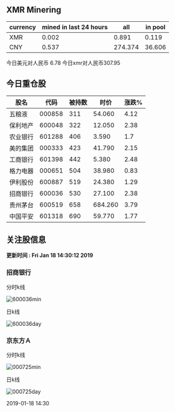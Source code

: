 ## XMR Minering

|currency|mined in last 24 hours|all|in pool|
|---|---|---|---|
|XMR|0.002|0.891|0.119|
|CNY|0.537|274.374|36.606|

今日美元对人民币 6.78	今日xmr对人民币307.95


## 今日重仓股 

|股名|代码|被持数|时价|涨跌%|
|---|---|---|---|---|
|五粮液|000858|311|54.060|4.12|
|保利地产|600048|322|12.050|2.38|
|农业银行|601288|406|3.590|1.7|
|美的集团|000333|423|41.790|2.15|
|工商银行|601398|442|5.380|2.48|
|格力电器|000651|504|38.980|0.83|
|伊利股份|600887|519|24.380|1.29|
|招商银行|600036|530|27.100|2.38|
|贵州茅台|600519|658|684.260|3.79|
|中国平安|601318|690|59.770|1.77|

## 关注股信息
**更新时间 : Fri Jan 18 14:30:12 2019**
### 招商银行 
分时k线

![600036min](http://image.sinajs.cn/newchart/min/n/sh600036.gif)

日k线

![600036day](http://image.sinajs.cn/newchart/daily/n/sh600036.gif)

### 京东方Ａ 
分时k线

![000725min](http://image.sinajs.cn/newchart/min/n/sz000725.gif)

日k线

![000725day](http://image.sinajs.cn/newchart/daily/n/sz000725.gif)

2019-01-18 14:30